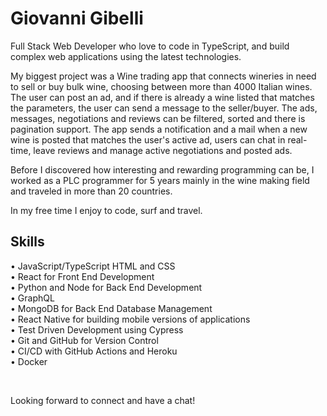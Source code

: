 # Giovanni Gibelli
Full Stack Web Developer who love to code in TypeScript, and build complex web applications using the latest technologies.

My biggest project was a Wine trading app that connects wineries in need to sell or buy bulk wine, choosing between more than 4000 Italian wines. The user can post an ad, and if there is already a wine listed that matches the parameters, the user can send a message to the seller/buyer. The ads, messages, negotiations and reviews can be filtered, sorted and there is pagination support. The app sends a notification and a mail when a new wine is posted that matches the user's active ad, users can chat in real-time, leave reviews and manage active negotiations and posted ads.

Before I discovered how interesting and rewarding programming can be, I worked as a PLC programmer for 5 years mainly in the wine making field and traveled in more than 20 countries.

In my free time I enjoy to code, surf and travel.

## Skills
• JavaScript/TypeScript HTML and CSS <br />
• React for Front End Development <br />
• Python and Node for Back End Development <br />
• GraphQL  <br />
• MongoDB for Back End Database Management <br />
• React Native for building mobile versions of applications <br />
• Test Driven Development using Cypress <br />
• Git and GitHub for Version Control <br />
• CI/CD with GitHub Actions and Heroku <br />
• Docker <br />

<br />

Looking forward to connect and have a chat!


<!--
**ggibelli/ggibelli** is a ✨ _special_ ✨ repository because its `README.md` (this file) appears on your GitHub profile.

Here are some ideas to get you started:

- 🔭 I’m currently working on ...
- 🌱 I’m currently learning ...
- 👯 I’m looking to collaborate on ...
- 🤔 I’m looking for help with ...
- 💬 Ask me about ...
- 📫 How to reach me: ...
- 😄 Pronouns: ...
- ⚡ Fun fact: ...
-->
